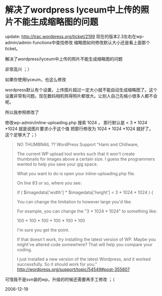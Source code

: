 # 解决了wordpress lyceum中上传的照片不能生成缩略图的问题

update: http://trac.wordpress.org/ticket/2199
现在的版本2.3左右在wp-admin/admin-functions中查找修改
缩略图如何修改默认大小还是看上面那个ticket。

解决了wordpress/lyceum中上传的照片不能生成缩略图的问题

非常高兴 ；）

如果你使用lyceum，也这么修改

wordpress默认有个设置，上传图片超过一定大小就不能自动生成缩略图了。这个设置非常有问题。现在数码相机照得照片都很大。让别人自己先缩小很多人都不会呢。

所以我参照修改了

修改wp-admin/inline-uploading.php
搜索 1024 ， 那行默认是 < 3 * 1024 *1024
就是说图片要求小于这个值
把那行修改为 1024 * 1024 *1024 就好了。这个足够大了；）


> NO THUMBNAIL ?? WordPress Support
> "Hami and Chillware,
> 
> The current WP upload tool works such that it won't create thumbnails for images above a certain size. I guess the programmers wanted to help you save your gig space.
> 
> What you want to do is open your inline-uploading.php file.
> 
> On line 83 or so, where you see:
> 
> if ( $imagedata['width'] * $imagedata['height'] < 3 * 1024 * 1024 ) {
> 
> You can change the limitation to however large you'd like.
> 
> For example, you can change the "3 * 1024 * 1024" to something like:
> 
> 100 * 100 * 100 * 100 * 100 * 100
> 
> I'm sure you get the point.
> 
> If that doesn't work, try installing the latest version of WP. Maybe you might've altered code somewhere? That will help you compare your coding.
> 
> I just installed a new version of the latest Wordpress, and it worked successfully. So it should work for you."
> http://wordpress.org/support/topic/54549#post-355607

可惜我不是svn装的wp，升级的时候还需要再手工修改 ；（

2006-12-19
